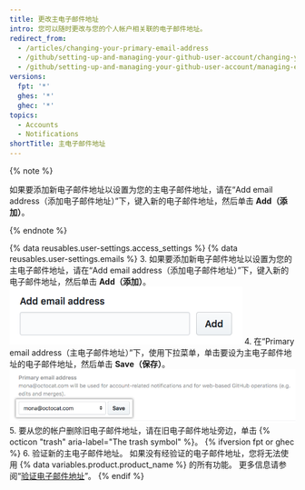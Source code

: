 ```yaml
---
title: 更改主电子邮件地址
intro: 您可以随时更改与您的个人帐户相关联的电子邮件地址。
redirect_from:
  - /articles/changing-your-primary-email-address
  - /github/setting-up-and-managing-your-github-user-account/changing-your-primary-email-address
  - /github/setting-up-and-managing-your-github-user-account/managing-email-preferences/changing-your-primary-email-address
versions:
  fpt: '*'
  ghes: '*'
  ghec: '*'
topics:
  - Accounts
  - Notifications
shortTitle: 主电子邮件地址
---
```


{% note %}

如果要添加新电子邮件地址以设置为您的主电子邮件地址，请在“Add email address（添加电子邮件地址）”下，键入新的电子邮件地址，然后单击 **Add（添加）**。

{% endnote %}

{% data reusables.user-settings.access_settings %}
{% data reusables.user-settings.emails %}
3. 如果要添加新电子邮件地址以设置为您的主电子邮件地址，请在“Add email address（添加电子邮件地址）”下，键入新的电子邮件地址，然后单击 **Add（添加）**。 ![添加其他电子邮件地址按钮](/assets/images/help/settings/add_another_email_address.png)
4. 在“Primary email address（主电子邮件地址）”下，使用下拉菜单，单击要设为主电子邮件地址的电子邮件地址，然后单击 **Save（保存）**。 ![设为主电子邮件地址按钮](/assets/images/help/settings/set_as_primary_email.png)
5. 要从您的帐户删除旧电子邮件地址，请在旧电子邮件地址旁边，单击 {% octicon "trash" aria-label="The trash symbol" %}。
{% ifversion fpt or ghec %}
6. 验证新的主电子邮件地址。 如果没有经验证的电子邮件地址，您将无法使用 {% data variables.product.product_name %} 的所有功能。 更多信息请参阅“[验证电子邮件地址](/articles/verifying-your-email-address)”。
{% endif %}
